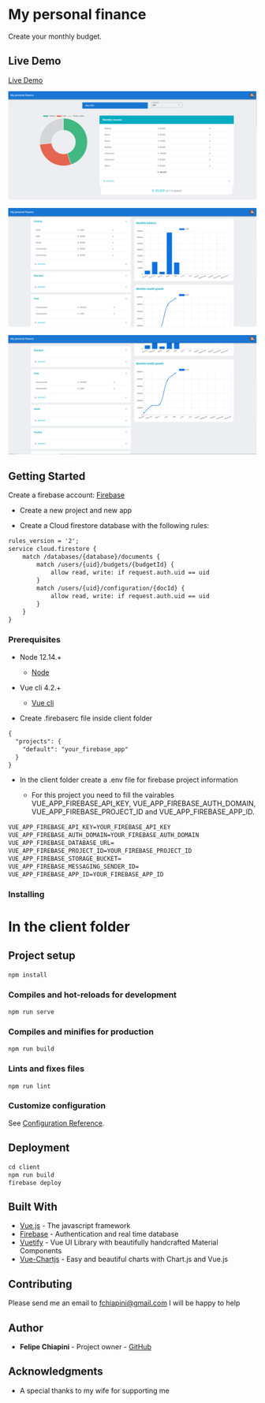 # My personal finance

Create your monthly budget.

## Live Demo

[Live Demo](https://fir-app-3e66a.firebaseapp.com)

![Screenshot 1](client/src/screenshots/screenshot1.png)

![Screenshot 2](client/src/screenshots/screenshot2.png)

![Screenshot 3](client/src/screenshots/screenshot3.png)

## Getting Started

Create a firebase account:
[Firebase](https://firebase.google.com/)

- Create a new project and new app

- Create a Cloud firestore database with the following rules:

```
rules_version = '2';
service cloud.firestore {
    match /databases/{database}/documents {
        match /users/{uid}/budgets/{budgetId} {
            allow read, write: if request.auth.uid == uid
        }
        match /users/{uid}/configuration/{docId} {
            allow read, write: if request.auth.uid == uid
        }
    }
}
```

### Prerequisites

- Node 12.14.+
  - [Node](https://nodejs.org/en/)
- Vue cli 4.2.+

  - [Vue cli](https://cli.vuejs.org/guide/installation.html)

- Create .firebaserc file inside client folder

```
{
  "projects": {
    "default": "your_firebase_app"
  }
}
```

- In the client folder create a .env file for firebase project information

  - For this project you need to fill the vairables VUE_APP_FIREBASE_API_KEY, VUE_APP_FIREBASE_AUTH_DOMAIN, VUE_APP_FIREBASE_PROJECT_ID and VUE_APP_FIREBASE_APP_ID.

```
VUE_APP_FIREBASE_API_KEY=YOUR_FIREBASE_API_KEY
VUE_APP_FIREBASE_AUTH_DOMAIN=YOUR_FIREBASE_AUTH_DOMAIN
VUE_APP_FIREBASE_DATABASE_URL=
VUE_APP_FIREBASE_PROJECT_ID=YOUR_FIREBASE_PROJECT_ID
VUE_APP_FIREBASE_STORAGE_BUCKET=
VUE_APP_FIREBASE_MESSAGING_SENDER_ID=
VUE_APP_FIREBASE_APP_ID=YOUR_FIREBASE_APP_ID
```

### Installing

# In the client folder

## Project setup

```
npm install
```

### Compiles and hot-reloads for development

```
npm run serve
```

### Compiles and minifies for production

```
npm run build
```

### Lints and fixes files

```
npm run lint
```

### Customize configuration

See [Configuration Reference](https://cli.vuejs.org/config/).

## Deployment

```
cd client
npm run build
firebase deploy
```

## Built With

- [Vue.js](https://vuejs.org/) - The javascript framework
- [Firebase](https://firebase.google.com/) - Authentication and real time database
- [Vuetify](https://vuetifyjs.com) - Vue UI Library with beautifully handcrafted Material Components
- [Vue-Chartjs](https://vue-chartjs.org/) - Easy and beautiful charts with Chart.js and Vue.js

## Contributing

Please send me an email to fchiapini@gmail.com I will be happy to help

## Author

- **Felipe Chiapini** - Project owner - [GitHub](https://github.com/fchiapini)

## Acknowledgments

- A special thanks to my wife for supporting me
